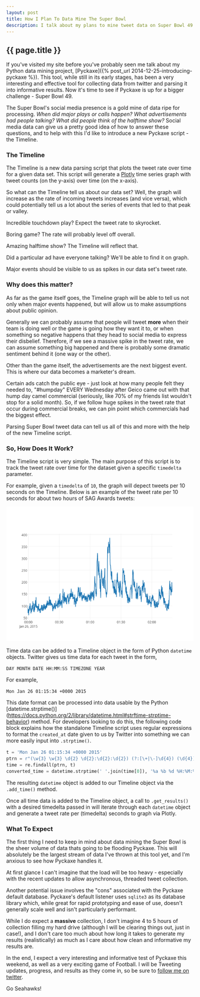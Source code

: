 ```yaml
---
layout: post
title: How I Plan To Data Mine The Super Bowl
description: I talk about my plans to mine tweet data on Super Bowl 49.
---
```


## {{ page.title }}

If you've visited my site before you've probably seen me talk about my Python
data mining project, [Pyckaxe]({% post_url 2014-12-25-introducing-pyckaxe %}).
This tool, while still in its early stages, has been a very interesting and
effective tool for collecting data from twitter and parsing it into informative
results. Now it's time to see if Pyckaxe is up for a bigger challenge - Super
Bowl 49.

The Super Bowl's social media presence is a gold mine of data ripe for
processing. *When did major plays or calls happen? What advertisements had people
talking? What did people think of the halftime show?* Social media data can give
us a pretty good idea of how to answer these questions, and to help with this
I'd like to introduce a new Pyckaxe script - the Timeline.

### The Timeline

The Timeline is a new data parsing script that plots the tweet rate over time
for a given data set. This script will generate a [Plotly](https://plot.ly) time
series graph with tweet counts (on the y-axis) over time (on the x-axis).

So what can the Timeline tell us about our data set? Well, the graph will
increase as the rate of incoming tweets increases (and vice versa), which could
potentially tell us a lot about the series of events that led to that peak or
valley.

Incredible touchdown play? Expect the tweet rate to skyrocket.

Boring game? The rate will probably level off overall.

Amazing halftime show? The Timeline will reflect that.

Did a particular ad have everyone talking? We'll be able to find it on graph.

Major events should be visible to us as spikes in our data set's tweet rate.

### Why does this matter?

As far as the game itself goes, the Timeline graph will be able to tell us not
only when major events happened, but will allow us to make assumptions about
public opinion.

Generally we can probably assume that people will tweet **more** when their
team is doing well or the game is going how they want it to, or when something
so negative happens that they head to social media to express their disbelief.
Therefore, if we see a massive spike in the tweet rate, we can assume something
big happened and there is probably some dramatic sentiment behind it (one way or
the other).

Other than the game itself, the advertisements are the next biggest event. This
is where our data becomes a marketer's dream.

Certain ads catch the public eye - just look at how many people felt they needed
to, "#humpday" EVERY Wednesday after Geico came out with that hump day camel
commercial (seriously, like 70% of my friends list wouldn't stop for a solid
month). So, if we follow huge spikes in the tweet rate that occur during
commercial breaks, we can pin point which commercials had the biggest effect.

Parsing Super Bowl tweet data can tell us all of this and more with the help of
the new Timeline script.

### So, How Does It Work?

The Timeline script is very simple. The main purpose of this script is to track
the tweet rate over time for the dataset given a specific ```timedelta```
parameter.

For example, given a ```timedelta``` of ```10```, the graph will depect tweets
per 10 seconds on the Timeline. Below is an example of the tweet rate per 10
seconds for about two hours of SAG Awards tweets:

<a href="/img/posts/sag.png" title="Tweet Rate Timeline of SAG Awards">
  <img src="/img/posts/sag.png" width="720">
</a>

Time data can be added to a Timeline object in the form of Python ```datetime```
objects. Twitter gives us time data for each tweet in the form,

```
DAY MONTH DATE HH:MM:SS TIMEZONE YEAR
```

For example,

```
Mon Jan 26 01:15:34 +0000 2015
```

This date format can be processed into data usable by the Python
[datetime.strptime()]
(https://docs.python.org/2/library/datetime.html#strftime-strptime-behavior)
method. For developers looking to do this, the following code block explains how
the standalone Timeline script uses regular expressions to format the
```created_at``` date given to us by Twitter into something we can more easily
input into ```.strptime()```.

```python
t = 'Mon Jan 26 01:15:34 +0000 2015'
ptrn = r"(\w{3} \w{3} \d{2} \d{2}:\d{2}:\d{2}) (?:[\+|\-]\d{4}) (\d{4})"
time = re.findall(ptrn, t)
converted_time = datetime.strptime(' '.join(time[0]), '%a %b %d %H:%M:%S %Y')
```

The resulting ```datetime``` object is added to our Timeline object via the
```.add_time()``` method.

Once all time data is added to the Timeline object, a call to
```.get_results()``` with a desired timedelta passed in will iterate through
each ```datetime``` object and generate a tweet rate per (timedelta) seconds to
graph via Plotly.

### What To Expect

The first thing I need to keep in mind about data mining the Super Bowl is the
sheer volume of data thats going to be flooding Pyckaxe. This will absolutely be
the largest stream of data I've thrown at this tool yet, and I'm anxious to see
how Pyckaxe handles it.

At first glance I can't imagine that the load will be too heavy - especially
with the recent updates to allow asynchronous, threaded tweet collection.

Another potential issue involves the "cons" associated with the Pyckaxe default
database. Pyckaxe's default listener uses ```sqlite3``` as its database library
which, while great for rapid prototyping and ease of use, doesn't generally scale
well and isn't particularly performant.

While I do expect a **massive** collection, I don't imagine 4 to 5 hours of
collection filling my hard drive (although I will be clearing things out, just
in case!), and I don't care too much about how long it takes to generate my
results (realistically) as much as I care about how clean and informative my
results are.

In the end, I expect a very interesting and informative test of Pyckaxe this
weekend, as well as a very exciting game of Football. I will be Tweeting
updates, progress, and results as they come in, so be sure to [follow me on
twitter](https://twitter.com/dtbernard).

Go Seahawks!
